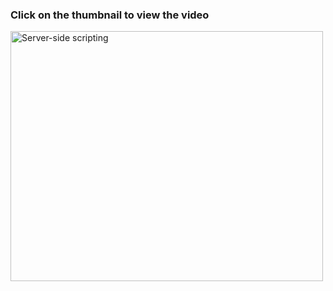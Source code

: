 ###     Click on the thumbnail to view the video     
<a href="http://www.youtube.com/watch?v=_emSacTzlIQ" target="_blank"><img src="http://img.youtube.com/vi/_emSacTzlIQ/0.jpg" 
alt="Server-side scripting" width="500" height="400"/></a>

